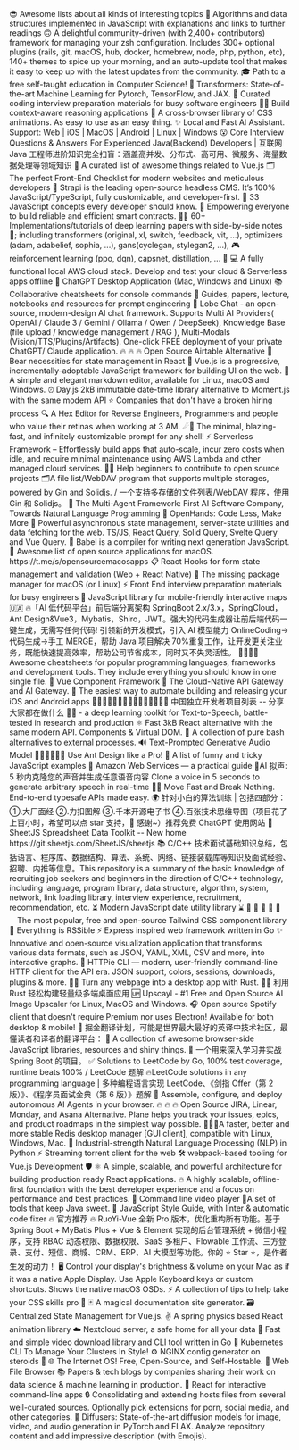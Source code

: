 <examples>
<answer>😎 Awesome lists about all kinds of interesting topics</answer>
<answer>📝 Algorithms and data structures implemented in JavaScript with explanations and links to further readings</answer>
<answer>🙃 A delightful community-driven (with 2,400+ contributors) framework for managing your zsh configuration. Includes 300+ optional plugins (rails, git, macOS, hub, docker, homebrew, node, php, python, etc), 140+ themes to spice up your morning, and an auto-update tool that makes it easy to keep up with the latest updates from the community.</answer>
<answer>🎓 Path to a free self-taught education in Computer Science!</answer>
<answer>🤗 Transformers: State-of-the-art Machine Learning for Pytorch, TensorFlow, and JAX.</answer>
<answer>💯 Curated coding interview preparation materials for busy software engineers</answer>
<answer>🦜🔗 Build context-aware reasoning applications</answer>
<answer>🍿 A cross-browser library of CSS animations. As easy to use as an easy thing.</answer>
<answer>✨ Local and Fast AI Assistant. Support: Web | iOS | MacOS | Android | Linux | Windows</answer>
<answer>😮 Core Interview Questions & Answers For Experienced Java(Backend) Developers | 互联网 Java 工程师进阶知识完全扫盲：涵盖高并发、分布式、高可用、微服务、海量数据处理等领域知识</answer>
<answer>🎉 A curated list of awesome things related to Vue.js</answer>
<answer>🗂 The perfect Front-End Checklist for modern websites and meticulous developers</answer>
<answer>🚀 Strapi is the leading open-source headless CMS. It’s 100% JavaScript/TypeScript, fully customizable, and developer-first.</answer>
<answer>📜 33 JavaScript concepts every developer should know.</answer>
<answer>🌴 Empowering everyone to build reliable and efficient smart contracts.</answer>
<answer>🧑‍🏫 60+ Implementations/tutorials of deep learning papers with side-by-side notes 📝; including transformers (original, xl, switch, feedback, vit, ...), optimizers (adam, adabelief, sophia, ...), gans(cyclegan, stylegan2, ...), 🎮 reinforcement learning (ppo, dqn), capsnet, distillation, ... 🧠</answer>
<answer>💻 A fully functional local AWS cloud stack. Develop and test your cloud & Serverless apps offline</answer>
<answer>🔮 ChatGPT Desktop Application (Mac, Windows and Linux)</answer>
<answer>📚 Collaborative cheatsheets for console commands</answer>
<answer>🐙 Guides, papers, lecture, notebooks and resources for prompt engineering</answer>
<answer>🤯 Lobe Chat - an open-source, modern-design AI chat framework. Supports Multi AI Providers( OpenAI / Claude 3 / Gemini / Ollama / Qwen / DeepSeek), Knowledge Base (file upload / knowledge management / RAG ), Multi-Modals (Vision/TTS/Plugins/Artifacts). One-click FREE deployment of your private ChatGPT/ Claude application.</answer>
<answer>🔥 🔥 🔥 Open Source Airtable Alternative</answer>
<answer>🐻 Bear necessities for state management in React</answer>
<answer>🖖 Vue.js is a progressive, incrementally-adoptable JavaScript framework for building UI on the web.</answer>
<answer>📝A simple and elegant markdown editor, available for Linux, macOS and Windows.</answer>
<answer>⏰ Day.js 2kB immutable date-time library alternative to Moment.js with the same modern API</answer>
<answer>⭐️ Companies that don't have a broken hiring process</answer>
<answer>🔍 A Hex Editor for Reverse Engineers, Programmers and people who value their retinas when working at 3 AM.</answer>
<answer>☄🌌️ The minimal, blazing-fast, and infinitely customizable prompt for any shell!</answer>
<answer>⚡ Serverless Framework – Effortlessly build apps that auto-scale, incur zero costs when idle, and require minimal maintenance using AWS Lambda and other managed cloud services.</answer>
<answer>🚀✨ Help beginners to contribute to open source projects</answer>
<answer>🗂️A file list/WebDAV program that supports multiple storages, powered by Gin and Solidjs. / 一个支持多存储的文件列表/WebDAV 程序，使用 Gin 和 Solidjs。</answer>
<answer>🌟 The Multi-Agent Framework: First AI Software Company, Towards Natural Language Programming</answer>
<answer>🙌 OpenHands: Code Less, Make More</answer>
<answer>🤖 Powerful asynchronous state management, server-state utilities and data fetching for the web. TS/JS, React Query, Solid Query, Svelte Query and Vue Query.</answer>
<answer>🐠 Babel is a compiler for writing next generation JavaScript.</answer>
<answer>🚀 Awesome list of open source applications for macOS. https://t.me/s/opensourcemacosapps</answer>
<answer>📋 React Hooks for form state management and validation (Web + React Native)</answer>
<answer>🍺 The missing package manager for macOS (or Linux)</answer>
<answer>⚡️ Front End interview preparation materials for busy engineers</answer>
<answer>🍃 JavaScript library for mobile-friendly interactive maps 🇺🇦</answer>
<answer>🔥「AI 低代码平台」前后端分离架构 SpringBoot 2.x/3.x，SpringCloud，Ant Design&Vue3，Mybatis，Shiro，JWT。强大的代码生成器让前后端代码一键生成，无需写任何代码! 引领新的开发模式，引入 AI 模型能力 OnlineCoding->代码生成->手工 MERGE，帮助 Java 项目解决 70%重复工作，让开发更关注业务，既能快速提高效率，帮助公司节省成本，同时又不失灵活性。</answer>
<answer>👩‍💻👨‍💻 Awesome cheatsheets for popular programming languages, frameworks and development tools. They include everything you should know in one single file.</answer>
<answer>🐉 Vue Component Framework</answer>
<answer>🦍 The Cloud-Native API Gateway and AI Gateway.</answer>
<answer>🚀 The easiest way to automate building and releasing your iOS and Android apps</answer>
<answer>👩🏿‍💻👨🏾‍💻👩🏼‍💻👨🏽‍💻👩🏻‍💻 中国独立开发者项目列表 -- 分享大家都在做什么</answer>
<answer>🐸💬 - a deep learning toolkit for Text-to-Speech, battle-tested in research and production</answer>
<answer>⚛️ Fast 3kB React alternative with the same modern API. Components & Virtual DOM.</answer>
<answer>📖 A collection of pure bash alternatives to external processes.</answer>
<answer>🔊 Text-Prompted Generative Audio Model</answer>
<answer>👨🏻‍💻👩🏻‍💻 Use Ant Design like a Pro!</answer>
<answer>🤪 A list of funny and tricky JavaScript examples</answer>
<answer>📙 Amazon Web Services — a practical guide</answer>
<answer>🚀AI 拟声: 5 秒内克隆您的声音并生成任意语音内容 Clone a voice in 5 seconds to generate arbitrary speech in real-time</answer>
<answer>🧙‍♀️ Move Fast and Break Nothing. End-to-end typesafe APIs made easy. </answer>
<answer>🌍 针对小白的算法训练 | 包括四部分：①.大厂面经 ②.力扣图解 ③.千本开源电子书 ④.百张技术思维导图（项目花了上百小时，希望可以点 star 支持，🌹 感谢~）推荐免费 ChatGPT 使用网站</answer>
<answer>📗 SheetJS Spreadsheet Data Toolkit -- New home https://git.sheetjs.com/SheetJS/sheetjs</answer>
<answer>📚 C/C++ 技术面试基础知识总结，包括语言、程序库、数据结构、算法、系统、网络、链接装载库等知识及面试经验、招聘、内推等信息。This repository is a summary of the basic knowledge of recruiting job seekers and beginners in the direction of C/C++ technology, including language, program library, data structure, algorithm, system, network, link loading library, interview experience, recruitment, recommendation, etc.</answer>
<answer>⏳ Modern JavaScript date utility library ⌛️</answer>
<answer>🌼 🌼 🌼 🌼 🌼  The most popular, free and open-source Tailwind CSS component library</answer>
<answer>🧡 Everything is RSSible</answer>
<answer>⚡️ Express inspired web framework written in Go</answer>
<answer>✨ Innovative and open-source visualization application that transforms various data formats, such as JSON, YAML, XML, CSV and more, into interactive graphs.</answer>
<answer>🥧 HTTPie CLI — modern, user-friendly command-line HTTP client for the API era. JSON support, colors, sessions, downloads, plugins & more.</answer>
<answer>🤱🏻 Turn any webpage into a desktop app with Rust. 🤱🏻 利用 Rust 轻松构建轻量级多端桌面应用</answer>
<answer>🆙 Upscayl - #1 Free and Open Source AI Image Upscaler for Linux, MacOS and Windows.</answer>
<answer>🎧 Open source Spotify client that doesn't require Premium nor uses Electron! Available for both desktop & mobile!</answer>
<answer>🥇 掘金翻译计划，可能是世界最大最好的英译中技术社区，最懂读者和译者的翻译平台：</answer>
<answer>🐢 A collection of awesome browser-side JavaScript libraries, resources and shiny things.</answer>
<answer>🚀 一个用来深入学习并实战 Spring Boot 的项目。</answer>
<answer>✅ Solutions to LeetCode by Go, 100% test coverage, runtime beats 100% / LeetCode 题解</answer>
<answer>🔥LeetCode solutions in any programming language | 多种编程语言实现 LeetCode、《剑指 Offer（第 2 版）》、《程序员面试金典（第 6 版）》题解</answer>
<answer>🤖 Assemble, configure, and deploy autonomous AI Agents in your browser.</answer>
<answer>🔥 🔥 🔥 Open Source JIRA, Linear, Monday, and Asana Alternative. Plane helps you track your issues, epics, and product roadmaps in the simplest way possible.</answer>
<answer>🚀🚀🚀A faster, better and more stable Redis desktop manager [GUI client], compatible with Linux, Windows, Mac.</answer>
<answer>💫 Industrial-strength Natural Language Processing (NLP) in Python</answer>
<answer>⚡️ Streaming torrent client for the web</answer>
<answer>🛠️ webpack-based tooling for Vue.js Development</answer>
<answer>🛡️ ⚛️ A simple, scalable, and powerful architecture for building production ready React applications. </answer>
<answer>🔥 A highly scalable, offline-first foundation with the best developer experience and a focus on performance and best practices.</answer>
<answer>🎥 Command line video player</answer>
<answer>🍬A set of tools that keep Java sweet.</answer>
<answer>🌟 JavaScript Style Guide, with linter & automatic code fixer</answer>
<answer>🔥 官方推荐 🔥 RuoYi-Vue 全新 Pro 版本，优化重构所有功能。基于 Spring Boot + MyBatis Plus + Vue & Element 实现的后台管理系统 + 微信小程序，支持 RBAC 动态权限、数据权限、SaaS 多租户、Flowable 工作流、三方登录、支付、短信、商城、CRM、ERP、AI 大模型等功能。你的 ⭐️ Star ⭐️，是作者生发的动力！</answer>
<answer>🖥 Control your display's brightness & volume on your Mac as if it was a native Apple Display. Use Apple Keyboard keys or custom shortcuts. Shows the native macOS OSDs.</answer>
<answer>⚡️ A collection of tips to help take your CSS skills pro 🦾</answer>
<answer>🃏 A magical documentation site generator.</answer>
<answer>🗃️ Centralized State Management for Vue.js.</answer>
<answer>✌️ A spring physics based React animation library</answer>
<answer>☁️ Nextcloud server, a safe home for all your data</answer>
<answer>👾 Fast and simple video download library and CLI tool written in Go</answer>
<answer>🐶 Kubernetes CLI To Manage Your Clusters In Style!</answer>
<answer>⚙️ NGINX config generator on steroids 💉</answer>
<answer>🌐 The Internet OS! Free, Open-Source, and Self-Hostable.</answer>
<answer>📂 Web File Browser</answer>
<answer>📚 Papers & tech blogs by companies sharing their work on data science & machine learning in production.</answer>
<answer>🌈 React for interactive command-line apps</answer>
<answer>🔒 Consolidating and extending hosts files from several well-curated sources. Optionally pick extensions for porn, social media, and other categories.</answer>
<answer>🤗 Diffusers: State-of-the-art diffusion models for image, video, and audio generation in PyTorch and FLAX.</answer>
</examples>

<task>
Analyze repository content and add impressive description (with Emojis).
</task>
